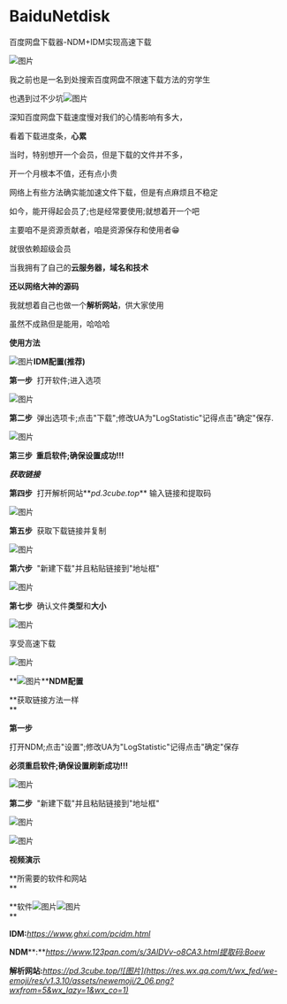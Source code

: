 # BaiduNetdisk
百度网盘下载器-NDM+IDM实现高速下载

![图片](https://mmbiz.qpic.cn/mmbiz_png/GhiafELVODOzGTbWDS9RjWaeHRDLHgFsXkZ9hzZNg67eXBbxkwghZMraFcWK4gPgM8jkMYlmMOqX9ucPblOMt8w/640?wx_fmt=png&wxfrom=5&wx_lazy=1&wx_co=1)  

我之前也是一名到处搜索百度网盘不限速下载方法的穷学生

也遇到过不少坑![图片](https://res.wx.qq.com/t/wx_fed/we-emoji/res/v1.3.10/assets/Expression/Expression_24@2x.png?wxfrom=5&wx_lazy=1&wx_co=1)

深知百度网盘下载速度慢对我们的心情影响有多大，

看着下载进度条，**心累**

当时，特别想开一个会员，但是下载的文件并不多，

开一个月根本不值，还有点小贵

网络上有些方法确实能加速文件下载，但是有点麻烦且不稳定

如今，能开得起会员了;也是经常要使用;就想着开一个吧

主要咱不是资源贡献者，咱是资源保存和使用者😁

就很依赖超级会员

当我拥有了自己的**云服务器，域名和技术**

**还以网络大神的源码**

我就想着自己也做一个**解析网站**，供大家使用  

虽然不成熟但是能用，哈哈哈

**使用方法**  

![图片](https://mmbiz.qpic.cn/mmbiz_png/GhiafELVODOzGTbWDS9RjWaeHRDLHgFsXb8t8zR6y5y1Tq8KNOd7He60wdg3JXburboy2yNO6XkowwPCUsImn6A/640?wx_fmt=png&wxfrom=5&wx_lazy=1&wx_co=1)**IDM配置(推荐)**

**第一步**  打开软件;进入选项

![图片](https://mmbiz.qpic.cn/mmbiz_png/GhiafELVODOzGTbWDS9RjWaeHRDLHgFsXf01SDkZb02ic3rGeTXDHlvPJeMqubzyv24PBNZesnZWQY8dFb1ub46w/640?wx_fmt=png&wxfrom=5&wx_lazy=1&wx_co=1)

**第二步**  弹出选项卡;点击"下载";修改UA为"LogStatistic"记得点击"确定"保存.

![图片](https://mmbiz.qpic.cn/mmbiz_png/GhiafELVODOzGTbWDS9RjWaeHRDLHgFsXH1UAgcmgHnvZca3nrDnfIKNw4Ppl7ulicf0DaeGvqC5eVHx5OfQldrQ/640?wx_fmt=png&wxfrom=5&wx_lazy=1&wx_co=1)

**第三步  重启软件;确保设置成功!!!**

_**获取链接**_

**第四步**  打开解析网站**_pd.3cube.top_** 输入链接和提取码

![图片](https://mmbiz.qpic.cn/mmbiz_png/GhiafELVODOzGTbWDS9RjWaeHRDLHgFsXPZHy3VQt1yWZJibaV0icv4pTdJS0mFtE2YUV4VzyvZUQdiamG9icsk4vvg/640?wx_fmt=png&wxfrom=5&wx_lazy=1&wx_co=1)

**第五步**  获取下载链接并复制

![图片](https://mmbiz.qpic.cn/mmbiz_png/GhiafELVODOzGTbWDS9RjWaeHRDLHgFsXIMyE9zSkhbyWrhFDFljbABExcTibqyPKPVDEFGOMXM75U9zZZicmLBjA/640?wx_fmt=png&wxfrom=5&wx_lazy=1&wx_co=1)

**第六步**  "新建下载"并且粘贴链接到"地址框"

![图片](https://mmbiz.qpic.cn/mmbiz_png/GhiafELVODOzGTbWDS9RjWaeHRDLHgFsXWIddcornhH99J4shib3jBiap8bbGicwPUygYQf0esyBpJuyIBSmxN9h1w/640?wx_fmt=png&wxfrom=5&wx_lazy=1&wx_co=1)

**第七步**  确认文件**类型**和**大小**  

![图片](https://mmbiz.qpic.cn/mmbiz_png/GhiafELVODOzGTbWDS9RjWaeHRDLHgFsXfbF2as4pBzX9qHsemQGqVuoHqdqQQKgTkGDgEvxhFcFvGkicG9G7S3Q/640?wx_fmt=png&wxfrom=5&wx_lazy=1&wx_co=1)

享受高速下载

![图片](https://mmbiz.qpic.cn/mmbiz_png/GhiafELVODOzGTbWDS9RjWaeHRDLHgFsXFpa6tjD2tpszDRE1Q0STHs9qQDa91FF1JIb1MQH43GezdDibFyRXmBw/640?wx_fmt=png&wxfrom=5&wx_lazy=1&wx_co=1)

**![图片](https://mmbiz.qpic.cn/mmbiz_png/GhiafELVODOzGTbWDS9RjWaeHRDLHgFsXrb4Fcaqvlnc6Vj0MgEu0yA3BttRBwnH1ke8zzJicPrTTYIXS5sN0TLg/640?wx_fmt=png&wxfrom=5&wx_lazy=1&wx_co=1)****NDM配置**

**获取链接方法一样  
**

**第一步**  

打开NDM;点击"设置";修改UA为"LogStatistic"记得点击"确定"保存

**必须重启软件;确保设置刷新成功!!!**

![图片](https://mmbiz.qpic.cn/mmbiz_png/GhiafELVODOzGTbWDS9RjWaeHRDLHgFsXZyFibQLAxB9icWxRBVImOaOLaCxhQiauFGg1s5Kib61JAR90aJT6DkbJWw/640?wx_fmt=png&wxfrom=5&wx_lazy=1&wx_co=1)

**第二步**  "新建下载"并且粘贴链接到"地址框"

![图片](https://mmbiz.qpic.cn/mmbiz_png/GhiafELVODOzGTbWDS9RjWaeHRDLHgFsX3A9Ba4a9EmIMic9Jib7icrGsPxsCc9c0iaQl3AFcFLWkMuxQbnFB2GpYUA/640?wx_fmt=png&wxfrom=5&wx_lazy=1&wx_co=1)

![图片](https://mmbiz.qpic.cn/mmbiz_png/GhiafELVODOzGTbWDS9RjWaeHRDLHgFsXicmehMic58icCxPHiafh6ZibIicwyuYdfZnmr8oDxDvkaymS3DRicPjic0fBFA/640?wx_fmt=png&wxfrom=5&wx_lazy=1&wx_co=1)

**视频演示**

**所需要的软件和网站  
**

**软件![图片](https://res.wx.qq.com/t/wx_fed/we-emoji/res/v1.3.10/assets/newemoji/Yellowdog.png?wxfrom=5&wx_lazy=1&wx_co=1)![图片](https://res.wx.qq.com/t/wx_fed/we-emoji/res/v1.3.10/assets/newemoji/Yellowdog.png?wxfrom=5&wx_lazy=1&wx_co=1)  
**

**IDM:**_https://www.ghxi.com/pcidm.html_

**NDM****:**_https://www.123pan.com/s/3AlDVv-o8CA3.html提取码:Boew_

**解析网站:**_https://pd.3cube.top/![图片](https://res.wx.qq.com/t/wx_fed/we-emoji/res/v1.3.10/assets/newemoji/2_06.png?wxfrom=5&wx_lazy=1&wx_co=1)_
